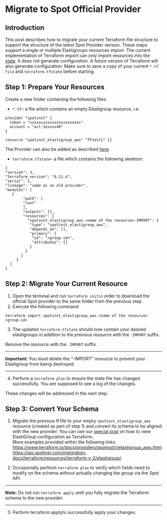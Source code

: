 # Migrate to Spot Official Provider

## Introduction

This post describes how to migrate your current Terraform file structure to support the structure of the latest Spot Provider version. These steps support a single or multiple Elastigroups resources import. The current implementation of Terraform import can only import resources into the [state](https://www.terraform.io/docs/state/). It does not generate configuration. A future version of Terraform will also generate configuration. Make sure to save a copy of your current `*.tf file` and `terraform.tfstate` before starting.

## Step 1: Prepare Your Resources

Create a new folder containing the following files:

- `*.tf`– a file which contains an empty Elastigroup resource, i.e:

```
provider "spotinst" {
  token = "xxxxxxxxxxxxxxxxxxxxxxx"
  account = "act-1exxxx40"
}
﻿
resource "spotinst_elastigroup_aws" "TFtest1" {}
```

The Provider can also be added as described [here](tools-and-provisioning/terraform/getting-started/install-terraform).

- `terraform.tfstate`– a file which contains the following skeleton:

```
{
"version": 3,
"terraform_version": "0.11.4",
"serial": 1,
"lineage": "same as on old provider",
"modules": [
   {
        "path": [
        "root"
        ],
        "outputs": {},
        "resources": {
          "spotinst_elastigroup_aws.<name of the resource>-IMPORT": {
           "type": "spotinst_elastigroup_aws",
           "depends_on": [],
           "primary": {
            "id": "<group-id>",
            "attributes": {}
           }
         }
       }
     }
  ]
}
```

## Step 2: Migrate Your Current Resource

1. Open the terminal and run `terraform initin` order to download the official Spot provider to the same folder from the previous step.
2. Execute the following command:
```
terraform import spotinst_elastigroup_aws.<name of the resource> <group-id>
```
3. The updated `terraform.tfstate` should now contain your desired elastigroups in addition to the previous resource with the `-IMPORT` suffix.

Remove the resource with the `-IMPORT` suffix.

---

**Important:**
You must delete the “-IMPORT” resource to prevent your Elastigroup from being destroyed.

---

4. Perform a `terraform plan` to ensure the state file has changed successfully. You are supposed to see a log of the changes.

These changes will be addressed in the next step.

## Step 3: Convert Your Schema

1. Migrate the previous tf.file to your empty `spotinst_elastigroup_aws` resource (created as part of step 1) and convert its schema to be aligned with the new provider.
   You can use our [special post](https://spot.io/news/2018-08-21/terrafrom-elastigroup-configuration-review/) on how to view ElastiGroup configuration as Terraform.  
   More examples provided within the following links:
   https://www.terraform.io/docs/providers/spotinst/r/elastigroup_aws.html
   https://api.spotinst.com/integration-docs/terraform/resources/terraform-v-2/elastigroup/

2. Occasionally perform `terraform plan` to verify which fields need to modify on the schema without actually changing the group via the Spot API.

---

**Note:**
Do not run `terraform apply` until you fully migrate the Terraform schema to the new provider.

---

3. Perform terraform applyto successfully apply your changes.
